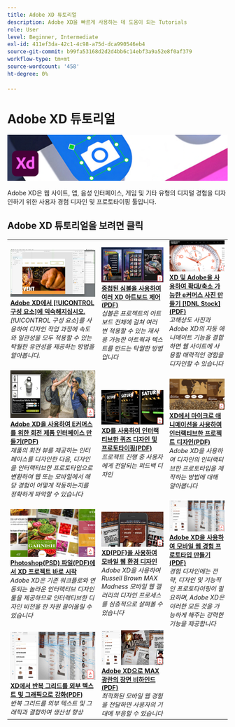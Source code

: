 ```yaml
---
title: Adobe XD 튜토리얼
description: Adobe XD을 빠르게 사용하는 데 도움이 되는 Tutorials
role: User
level: Beginner, Intermediate
exl-id: 411ef3da-42c1-4c98-a75d-dca990546eb4
source-git-commit: b99fa53168d2d2d4bb6c14ebf3a9a52e8f0af379
workflow-type: tm+mt
source-wordcount: '458'
ht-degree: 0%

---
```


# Adobe XD 튜토리얼

![Creative Cloud 메인 이미지](../assets/XD.jpg)

Adobe XD은 웹 사이트, 앱, 음성 인터페이스, 게임 및 기타 유형의 디지털 경험을 디자인하기 위한 사용자 경험 디자인 및 프로토타이핑 툴입니다.

## Adobe XD 튜토리얼을 보려면 클릭

<table>
<tr>
 <td>
   <a href="components.md">
      <img alt="Adobe XD의 구성 요소에 익숙해지기" src="assets/Componentsxd.jpg" />
   </a>
    <div>
   <a href="components.md"><strong>Adobe XD에서 [!UICONTROL 구성 요소]에 익숙해지십시오.</strong></a>
    </div>
    <em>[!UICONTROL 구성 요소]를 사용하여 디자인 작업 과정에 속도와 일관성을 모두 적용할 수 있는 탁월한 유연성을 제공하는 방법을 알아봅니다.</em>
    <br>
  </td>
  <td>
   <a href="assets/ControlMultipleXDArtboardswithNestedSymbols.pdf">
      <img alt="중첩된 심볼을 사용하여 여러 XD 아트보드 제어" src="assets/ControlMultipleXDArtboardswithNestedSymbols.jpg" />
   </a>
    <div>
   <a href="assets/ControlMultipleXDArtboardswithNestedSymbols.pdf"><strong>중첩된 심볼을 사용하여 여러 XD 아트보드 제어(PDF)</strong></a>
    </div>
    <em>심볼은 프로젝트의 아트보드 전체에 걸쳐 여러 번 적용할 수 있는 재사용 가능한 아트웍과 텍스트를 만드는 탁월한 방법입니다</em>
    <br>
  </td>
  <td>
   <a href="assets/CreateaZoomableeCommercePhotowithXDandAdobeStock.pdf">
      <img alt="XD 및 Adobe을 사용하여 확대/축소 가능한 e커머스 사진 만들기 [!DNL Stock]" src="assets/CreateaZoomableeCommercePhotowithXDandAdobeStock.jpg" />
   </a>
    <div>
   <a href="assets/CreateaZoomableeCommercePhotowithXDandAdobeStock.pdf"><strong>XD 및 Adobe을 사용하여 확대/축소 가능한 e커머스 사진 만들기 [!DNL Stock] (PDF)</strong></a>
    </div>
    <em>고해상도 사진과 Adobe XD의 자동 애니메이트 기능을 결합하면 웹 사이트에 사용할 매력적인 경험을 디자인할 수 있습니다</em>
    <br>
  </td>
</tr>
<tr>
 <td>
   <a href="assets/CreatingaRotatingProductInterfaceforECommercewithAdobeXD.pdf">
      <img alt="Adobe XD을 통해 E커머스를 위한 회전 제품 인터페이스 만들기" src="assets/CreatingaRotatingProductInterfaceforECommercewithAdobeXD.jpg" />
   </a>
    <div>
   <a href="assets/CreatingaRotatingProductInterfaceforECommercewithAdobeXD.pdf"><strong>Adobe XD을 사용하여 E커머스를 위한 회전 제품 인터페이스 만들기(PDF)</strong></a>
    </div>
    <em>제품의 회전 뷰를 제공하는 인터페이스를 디자인한 다음, 디자인을 인터랙티브한 프로토타입으로 변환하여 웹 또는 모바일에서 해당 경험이 어떻게 작동하는지를 정확하게 파악할 수 있습니다</em>
    <br>
  </td>
  <td>
   <a href="assets/DesignandPrototypeanInteractiveQuizwithXD.pdf">
      <img alt="XD를 사용하여 인터랙티브한 퀴즈 디자인 및 프로토타이핑" src="assets/DesignandPrototypeanInteractiveQuizwithXD.jpg" />
   </a>
    <div>
   <a href="assets/DesignandPrototypeanInteractiveQuizwithXD.pdf"><strong>XD를 사용하여 인터랙티브한 퀴즈 디자인 및 프로토타이핑(PDF)</strong></a>
    </div>
    <em>프로젝트 진행 중 사용자에게 전달되는 피드백 디자인</em>
    <br>
  </td>
  <td>
   <a href="assets/DesignInteractiveProjectswithMicroAnimationsinXD.pdf">
      <img alt="XD에서 마이크로 애니메이션을 사용하여 인터랙티브한 프로젝트 디자인" src="assets/DesignInteractiveProjectswithMicroAnimationsinXD.jpg" />
   </a>
    <div>
   <a href="assets/DesignInteractiveProjectswithMicroAnimationsinXD.pdf"><strong>XD에서 마이크로 애니메이션을 사용하여 인터랙티브한 프로젝트 디자인(PDF)</strong></a>
    </div>
    <em>Adobe XD을 사용하여 디자인의 인터랙티브한 프로토타입을 제작하는 방법에 대해 알아봅니다</em>
    <br>
  </td>
</tr>
<tr>
 <td>
   <a href="assets/JumpstartyourXDProjectfromaPhotoshopFile.pdf">
      <img alt="Photoshop(PSD) 파일에서 XD 프로젝트 바로 시작" src="assets/JumpstartyourXDProjectfromaPhotoshopFile.jpg" />
   </a>
    <div>
   <a href="assets/JumpstartyourXDProjectfromaPhotoshopFile.pdf"><strong>Photoshop(PSD) 파일(PDF)에서 XD 프로젝트 바로 시작</strong></a>
    </div>
    <em>Adobe XD은 기존 워크플로와 연동되는 놀라운 인터랙티브 디자인 툴을 제공하므로 인터랙티브한 디자인 비전을 한 차원 끌어올릴 수 있습니다</em>
    <br>
  </td>
  <td>
   <a href="assets/MobileWebExperienceswithXD.pdf">
      <img alt="XD를 사용하여 모바일 웹 환경 디자인" src="assets/MobileWebExperienceswithXD.jpg" />
   </a>
    <div>
   <a href="assets/MobileWebExperienceswithXD.pdf"><strong>XD(PDF)을 사용하여 모바일 웹 환경 디자인</strong></a>
    </div>
    <em>Adobe XD을 사용하여 Russell Brown MAX Madness 모바일 웹 갤러리의 디자인 프로세스를 심층적으로 살펴볼 수 있습니다</em>
    <br>
  </td>
  <td>
   <a href="assets/PrototypeaMobileWebExperiencewithAdobeXD.pdf">
      <img alt="Adobe XD을 사용하여 모바일 웹 경험 프로토타이핑" src="assets/PrototypeaMobileWebExperiencewithAdobeXD.jpg" />
   </a>
    <div>
   <a href="assets/PrototypeaMobileWebExperiencewithAdobeXD.pdf"><strong>Adobe XD을 사용하여 모바일 웹 경험 프로토타입 만들기(PDF)</strong></a>
    </div>
    <em>경험 디자인에는 전략, 디자인 및 기능적인 프로토타이핑이 필요하며, Adobe XD은 이러한 모든 것을 가능하게 해주는 강력한 기능을 제공합니다</em>
    <br>
  </td>
</tr>
<tr>
   <td>
   <a href="assets/PrototypeaMobileWebExperiencewithAdobeXD.pdf">
      <img alt="XD에서 외부 텍스트 및 그래픽으로 반복 그리드 강조" src="assets/PrototypeaMobileWebExperiencewithAdobeXD.jpg" />
   </a>
    <div>
   <a href="assets/PrototypeaMobileWebExperiencewithAdobeXD.pdf"><strong>XD에서 반복 그리드를 외부 텍스트 및 그래픽으로 강화(PDF)</strong></a>
    </div>
    <em>반복 그리드를 외부 텍스트 및 그래픽과 결합하여 생산성 향상</em>
    <br>
  </td>
  <td>
   <a href="assets/BehindtheScenesofMAXMadnesswithAdobeXD.pdf">
      <img alt="Adobe XD으로 MAX 광란의 배경" src="assets/BehindtheScenesofMAXMadnesswithAdobeXD.jpg" />
   </a>
    <div>
   <a href="assets/BehindtheScenesofMAXMadnesswithAdobeXD.pdf"><strong>Adobe XD으로 MAX 광란의 장면 비하인드 (PDF)</strong></a>
    </div>
    <em>최적화된 모바일 웹 경험을 전달하면 사용자의 기대에 부응할 수 있습니다</em>
    <br>
  </td>
</tr>
</table>
